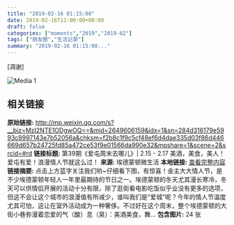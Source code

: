 ```yaml
---
title: "2019-02-16 01:15:08"
date: 2019-02-16T11:00:00+08:00
draft: false
categories: ["moments","2019","2019-02"]
tags: ["朋友圈","生活记录"]
summary: "2019-02-16 01:15:08..."
---
```


[凋谢]

![Media 1](/Moments/photos/2019-02-16/201902160115080.jpg)

## 相关链接

**原始链接:** http://mp.weixin.qq.com/s?__biz=MzI2NTE1ODgwOQ==&mid=2649606159&idx=1&sn=284d316179e5993c8997143e7b52056a&chksm=f2b8c1f9c5cf48ef6d4dae335d03f86d446669d657b24725fd85a472ce53f9e01566da990e32&mpshare=1&scene=2&srcid=#rd
**链接标题:** 第39期《爱屯周末去哪儿》| 2.15 - 2.17 美酒，美食，美人！爱屯有爱！浪漫情人节就这么过！
**来源:** 埃德蒙顿微生活
**本地链接:** [查看完整内容](/link_content/2019/02/2019-02-16-1/link_content/)
**链接摘要:** 点击上方蓝字关注我们哟~仔细看下图，有惊喜！金主大大情人节，是不少埃德蒙顿年轻人一年里最期待的节日之一。埃德蒙顿的冬天尤其漫长寒冷，冬天可以供情侣开展的活动十分有限，除了逛街看电影吃饭似乎业没有更多的选项，但这不会让这个城市的浪漫值有所减少，谁叫我们是“爱城”呢？今年的情人节温度尤其可怕，这让在室外活动成为一种奢侈。不过好在这个周末，整个埃德蒙顿的大街小巷弥漫着恋爱的气（酸）息（臭）：美酒美食，舞...
**包含图片:** 24 张

